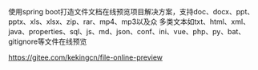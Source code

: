 使用spring boot打造文件文档在线预览项目解决方案，支持doc、docx、ppt、pptx、xls、xlsx、zip、rar、mp4、mp3以及众
多类文本如txt、html、xml、java、properties、sql、js、md、json、conf、ini、vue、php、py、bat、gitignore等文件在线预览

https://gitee.com/kekingcn/file-online-preview
